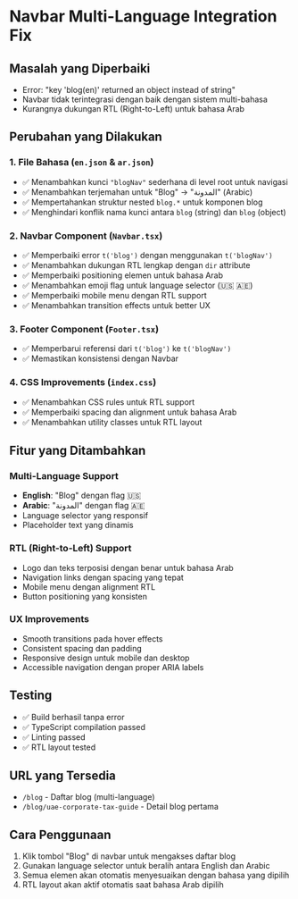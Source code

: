# Navbar Multi-Language Integration Fix

## Masalah yang Diperbaiki
- Error: "key 'blog(en)' returned an object instead of string"
- Navbar tidak terintegrasi dengan baik dengan sistem multi-bahasa
- Kurangnya dukungan RTL (Right-to-Left) untuk bahasa Arab

## Perubahan yang Dilakukan

### 1. File Bahasa (`en.json` & `ar.json`)
- ✅ Menambahkan kunci `"blogNav"` sederhana di level root untuk navigasi
- ✅ Menambahkan terjemahan untuk "Blog" → "المدونة" (Arabic)
- ✅ Mempertahankan struktur nested `blog.*` untuk komponen blog
- ✅ Menghindari konflik nama kunci antara `blog` (string) dan `blog` (object)

### 2. Navbar Component (`Navbar.tsx`)
- ✅ Memperbaiki error `t('blog')` dengan menggunakan `t('blogNav')`
- ✅ Menambahkan dukungan RTL lengkap dengan `dir` attribute
- ✅ Memperbaiki positioning elemen untuk bahasa Arab
- ✅ Menambahkan emoji flag untuk language selector (🇺🇸 🇦🇪)
- ✅ Memperbaiki mobile menu dengan RTL support
- ✅ Menambahkan transition effects untuk better UX

### 3. Footer Component (`Footer.tsx`)
- ✅ Memperbarui referensi dari `t('blog')` ke `t('blogNav')`
- ✅ Memastikan konsistensi dengan Navbar

### 4. CSS Improvements (`index.css`)
- ✅ Menambahkan CSS rules untuk RTL support
- ✅ Memperbaiki spacing dan alignment untuk bahasa Arab
- ✅ Menambahkan utility classes untuk RTL layout

## Fitur yang Ditambahkan

### Multi-Language Support
- **English**: "Blog" dengan flag 🇺🇸
- **Arabic**: "المدونة" dengan flag 🇦🇪
- Language selector yang responsif
- Placeholder text yang dinamis

### RTL (Right-to-Left) Support
- Logo dan teks terposisi dengan benar untuk bahasa Arab
- Navigation links dengan spacing yang tepat
- Mobile menu dengan alignment RTL
- Button positioning yang konsisten

### UX Improvements
- Smooth transitions pada hover effects
- Consistent spacing dan padding
- Responsive design untuk mobile dan desktop
- Accessible navigation dengan proper ARIA labels

## Testing
- ✅ Build berhasil tanpa error
- ✅ TypeScript compilation passed
- ✅ Linting passed
- ✅ RTL layout tested

## URL yang Tersedia
- `/blog` - Daftar blog (multi-language)
- `/blog/uae-corporate-tax-guide` - Detail blog pertama

## Cara Penggunaan
1. Klik tombol "Blog" di navbar untuk mengakses daftar blog
2. Gunakan language selector untuk beralih antara English dan Arabic
3. Semua elemen akan otomatis menyesuaikan dengan bahasa yang dipilih
4. RTL layout akan aktif otomatis saat bahasa Arab dipilih
